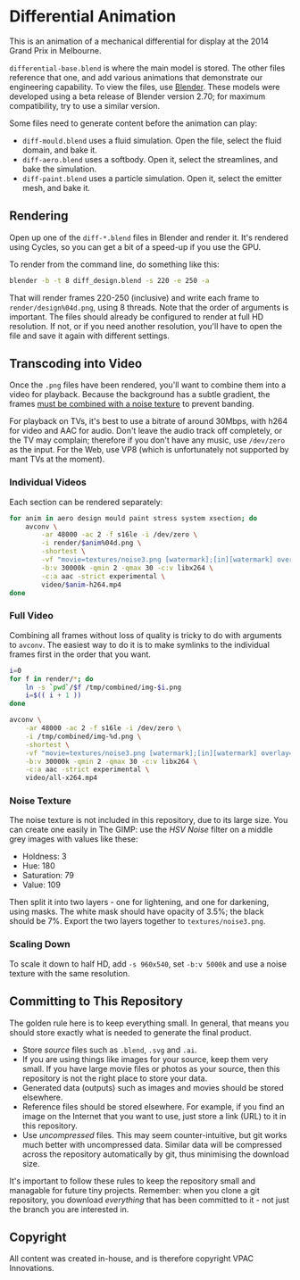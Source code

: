 # Differential Animation

This is an animation of a mechanical differential for display at the 2014 Grand
Prix in Melbourne.

`differential-base.blend` is where the main model is stored. The other files
reference that one, and add various animations that demonstrate our engineering
capability. To view the files, use [Blender](http://blender.org). These models
were developed using a beta release of Blender version 2.70; for maximum
compatibility, try to use a similar version.

Some files need to generate content before the animation can play:

- `diff-mould.blend` uses a fluid simulation. Open the file, select the
  fluid domain, and bake it.
- `diff-aero.blend` uses a softbody. Open it, select the streamlines,
  and bake the simulation.
- `diff-paint.blend` uses a particle simulation. Open it, select the
  emitter mesh, and bake it.


## Rendering

Open up one of the `diff-*.blend` files in Blender and render it. It's rendered
using Cycles, so you can get a bit of a speed-up if you use the GPU.

To render from the command line, do something like this:

```bash
blender -b -t 8 diff_design.blend -s 220 -e 250 -a
```

That will render frames 220-250 (inclusive) and write each frame to
`render/design%04d.png`, using 8 threads. Note that the order of arguments is
important. The files should already be configured to render at full HD
resolution. If not, or if you need another resolution, you'll have to open the
file and save it again with different settings.


## Transcoding into Video

Once the `.png` files have been rendered, you'll want to combine them into a
video for playback. Because the background has a subtle gradient, the frames
[must be combined with a noise texture][grad-band] to prevent banding.

For playback on TVs, it's best to use a bitrate of around 30Mbps, with h264
for video and AAC for audio. Don't leave the audio track off completely, or the
TV may complain; therefore if you don't have any music, use `/dev/zero` as the
input. For the Web, use VP8 (which is unfortunately not supported by mant TVs at
the moment).

[grad-band]: http://www.vueplus.com/blog/2012/09/how-to-avoid-gradient-banding/


### Individual Videos

Each section can be rendered separately:

```bash
for anim in aero design mould paint stress system xsection; do
    avconv \
        -ar 48000 -ac 2 -f s16le -i /dev/zero \
        -i render/$anim%04d.png \
        -shortest \
        -vf "movie=textures/noise3.png [watermark];[in][watermark] overlay=0:0 [out]" \
        -b:v 30000k -qmin 2 -qmax 30 -c:v libx264 \
        -c:a aac -strict experimental \
        video/$anim-h264.mp4
done
```


### Full Video

Combining all frames without loss of quality is tricky to do with arguments to
`avconv`. The easiest way to do it is to make symlinks to the individual frames
first in the order that you want.

```bash
i=0
for f in render/*; do
    ln -s `pwd`/$f /tmp/combined/img-$i.png
    i=$(( i + 1 ))
done

avconv \
    -ar 48000 -ac 2 -f s16le -i /dev/zero \
    -i /tmp/combined/img-%d.png \
    -shortest \
    -vf "movie=textures/noise3.png [watermark];[in][watermark] overlay=0:0 [out]" \
    -b:v 30000k -qmin 2 -qmax 30 -c:v libx264 \
    -c:a aac -strict experimental \
    video/all-x264.mp4
```


### Noise Texture

The noise texture is not included in this repository, due to its large size. You
can create one easily in The GIMP: use the *HSV Noise* filter on a middle grey
images with values like these:

- Holdness: 3
- Hue: 180
- Saturation: 79
- Value: 109

Then split it into two layers - one for lightening, and one for darkening, using
masks. The white mask should have opacity of 3.5%; the black should be 7%.
Export the two layers together to `textures/noise3.png`.


### Scaling Down

To scale it down to half HD, add `-s 960x540`, set `-b:v 5000k` and use a noise
texture with the same resolution.


## Committing to This Repository

The golden rule here is to keep everything small. In general, that means you
should store exactly what is needed to generate the final product.

- Store *source* files such as `.blend`, `.svg` and `.ai`.
- If you are using things like images for your source, keep them very small. If
  you have large movie files or photos as your source, then this repository is
  not the right place to store your data.
- Generated data (outputs) such as images and movies should be stored elsewhere.
- Reference files should be stored elsewhere. For example, if you find an image
  on the Internet that you want to use, just store a link (URL) to it in this
  repository.
- Use *uncompressed* files. This may seem counter-intuitive, but git works much
  better with uncompressed data. Similar data will be compressed across the
  repository automatically by git, thus minimising the download size.

It's important to follow these rules to keep the repository small and managable
for future tiny projects. Remember: when you clone a git repository, you
download *everything* that has been committed to it - not just the branch you
are interested in.


## Copyright

All content was created in-house, and is therefore copyright VPAC Innovations.


